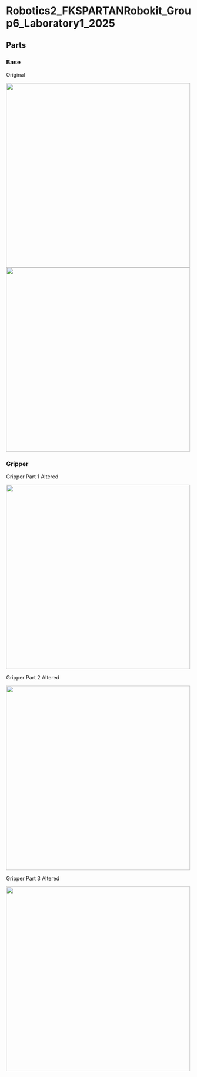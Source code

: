 # Robotics2_FKSPARTANRobokit_Group6_Laboratory1_2025

## Parts
### Base
Original                                                                                                                

<img src="hhttps://github.com/user-attachments/assets/bb6d1298-cf24-49d1-84ea-e4bdf468e15" width=500 height=500><img src="https://github.com/user-attachments/assets/551abdd4-8dfb-407e-bf10-8d272a5b55fb" width=500 height=500>            


### Gripper
Gripper Part 1
Altered

<img src="https://github.com/user-attachments/assets/aa400eeb-c160-45b2-a0b5-dbd294b3e02e" width=500 height=500>

Gripper Part 2
Altered

<img src="https://github.com/user-attachments/assets/176e496d-88b3-455d-8ed9-524c49db7811" width=500 height=500>

Gripper Part 3
Altered

<img src="https://github.com/user-attachments/assets/35ff6edf-2d74-4dce-a998-aecd2ee9bd3c" width=500 height=500>
